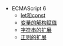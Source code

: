- ECMAScript 6
    - [let和const](javascript/es6/let-and-const.md)
    - [变量的解构赋值](javascript/es6/var-deconstruction-assignment.md)
    - [字符串的扩展](javascript/es6/string.md)
    - [正则的扩展](javascript/es6/regexp.md)

